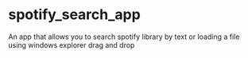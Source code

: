 # spotify_search_app
An app that allows you to search spotify library by text or loading a file using windows explorer drag and drop
